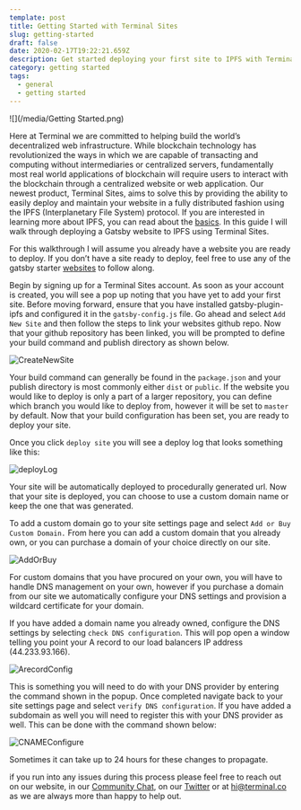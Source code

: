 ```yaml
---
template: post
title: Getting Started with Terminal Sites
slug: getting-started
draft: false
date: 2020-02-17T19:22:21.659Z
description: Get started deploying your first site to IPFS with Terminal
category: getting started
tags:
  - general
  - getting started
---
```

![](/media/Getting Started.png)

Here at Terminal we are committed to helping build the world’s decentralized web infrastructure. While blockchain technology has revolutionized the ways in which we are capable of transacting and computing without intermediaries or centralized servers, fundamentally most real world applications of blockchain will require users to interact with the blockchain through a centralized website or web application. Our newest product, Terminal Sites, aims to solve this by providing the ability to easily deploy and maintain your website in a fully distributed fashion using the IPFS (Interplanetary File System) protocol. If you are interested in learning more about IPFS, you can read about the [basics](https://medium.com/@ConsenSys/an-introduction-to-ipfs-9bba4860abd0). In this guide I will walk through deploying a Gatsby website to IPFS using Terminal Sites.

For this walkthrough I will assume you already have a website you are ready to deploy. If you don’t have a site ready to deploy, feel free to use any of the gatsby starter [](https://www.gatsbyjs.org/starters/?v=2)[websites](https://www.gatsbyjs.org/starters/?v=2) to follow along.

Begin by signing up for a Terminal Sites account. As soon as your account is created, you will see a pop up noting that you have yet to add your first site. Before moving forward, ensure that you have installed gatsby-plugin-ipfs and configured it in the `gatsby-config.js` file. Go ahead and select `Add New Site` and then follow the steps to link your websites github repo. Now that your github repository has been linked, you will be prompted to define your build command and publish directory as shown below.

![CreateNewSite](https://gracious-heisenberg-ed7b14.netlify.com/static/65f3096803d7c5d270326d486f0a650f/06881/CreateNewSite.png)

Your build command can generally be found in the `package.json` and your publish directory is most commonly either `dist` or `public`. If the website you would like to deploy is only a part of a larger repository, you can define which branch you would like to deploy from, however it will be set to `master` by default. Now that your build configuration has been set, you are ready to deploy your site.

Once you click `deploy site` you will see a deploy log that looks something like this:

![deployLog](https://gracious-heisenberg-ed7b14.netlify.com/static/2f52278390815aed4daa49366a2812e0/49c97/deployLog.png)

Your site will be automatically deployed to procedurally generated url. Now that your site is deployed, you can choose to use a custom domain name or keep the one that was generated.

To add a custom domain go to your site settings page and select `Add or Buy Custom Domain.` From here you can add a custom domain that you already own, or you can purchase a domain of your choice directly on our site.

![AddOrBuy](https://gracious-heisenberg-ed7b14.netlify.com/static/f117b9513c37ab5d05861db7b754b0a8/94396/AddOrBuy.png)

For custom domains that you have procured on your own, you will have to handle DNS management on your own, however if you purchase a domain from our site we automatically configure your DNS settings and provision a wildcard certificate for your domain.

If you have added a domain name you already owned, configure the DNS settings by selecting `check DNS configuration`. This will pop open a window telling you point your A record to our load balancers IP address (44.233.93.166).

![ArecordConfig](https://gracious-heisenberg-ed7b14.netlify.com/static/947f049464bf1561663ec03a9840a47b/ff9c7/ArecordConfig.png)

This is something you will need to do with your DNS provider by entering the command shown in the popup. Once completed navigate back to your site settings page and select `verify DNS configuration`. If you have added a subdomain as well you will need to register this with your DNS provider as well. This can be done with the command shown below:

![CNAMEConfigure](https://gracious-heisenberg-ed7b14.netlify.com/static/680e3f14e4c406dec6b8030be0f31e31/c1e59/CNAMEConfigure.png)

Sometimes it can take up to 24 hours for these changes to propagate.

if you run into any issues during this process please feel free to reach out on our website, in our [Community Chat](https://join.slack.com/t/terminal-public/shared_invite/enQtOTM1MjQ3NTExMDU3LTNkYjU1ZGJhZGUyYjgwN2I3OThjY2U5OThlMGY2MGY0OGYxMDI1OWIwMTMwYzViZGY4ZGU0NDA0YmY4ZjVhOTg), on our [Twitter](https://twitter.com/terminaldotco) or at hi@terminal.co as we are always more than happy to help out.
